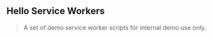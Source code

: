 Hello Service Workers
---------------------

> A set of demo service worker scripts for internal demo use only.
